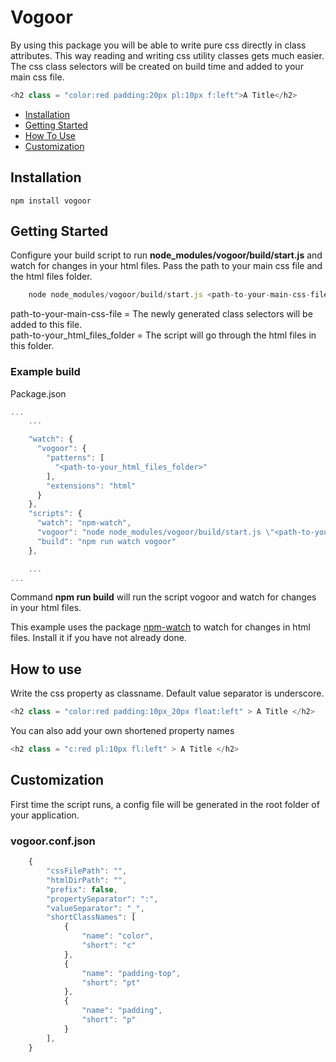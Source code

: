 Vogoor
===========

By using this package you will be able to write pure css directly in class attributes. This way reading and writing css utility classes gets much easier. The css class selectors will be created on build time and added to your main css file.

````js
<h2 class = "color:red padding:20px pl:10px f:left">A Title</h2>
````

* [Installation](#installation)
* [Getting Started](#getting-started)
* [How To Use](#how-to-use)
* [Customization](#customization)

## Installation

    npm install vogoor

## Getting Started
Configure your build script to run **node_modules/vogoor/build/start.js** and watch for changes in your html files. Pass the path to your main css file and the html files folder.

````js
    node node_modules/vogoor/build/start.js <path-to-your-main-css-file> <path-to-your_html_files_folder>
````
path-to-your-main-css-file = The newly generated class selectors will be added to this file.<br />
path-to-your_html_files_folder = The script will go through the html files in this folder.

 
### Example build

Package.json

````js
...
    ...

    "watch": {
      "vogoor": {
        "patterns": [
          "<path-to-your_html_files_folder>"
        ],
        "extensions": "html"
      }
    },
    "scripts": {
      "watch": "npm-watch",
      "vogoor": "node node_modules/vogoor/build/start.js \"<path-to-your-main-css-file>\" \"<path-to-your_html_files_folder>\" "
      "build": "npm run watch vogoor"
    },

    ...
...
````

Command **npm run build** will run the script vogoor and watch for changes in your html files.

This example uses the package [npm-watch](<https://www.npmjs.com/package/npm-watch>) to watch for changes in html files. Install it if you have not already done. 


## How to use
Write the css property as classname. Default value separator is underscore.
````js
<h2 class = "color:red padding:10px_20px float:left" > A Title </h2>
````
You can also add your own shortened property names 
````js
<h2 class = "c:red pl:10px fl:left" > A Title </h2>
````

## Customization
First time the script runs, a config file will be generated in the root folder of your application.

### vogoor.conf.json
````js
    {
        "cssFilePath": "",
        "htmlDirPath": "",
        "prefix": false,
        "propertySeparator": ":",
        "valueSeparator": "_",
        "shortClassNames": [
            {
                "name": "color",
                "short": "c"
            },
            {
                "name": "padding-top",
                "short": "pt"
            },
            {
                "name": "padding",
                "short": "p"
            }
        ],
    }
````

